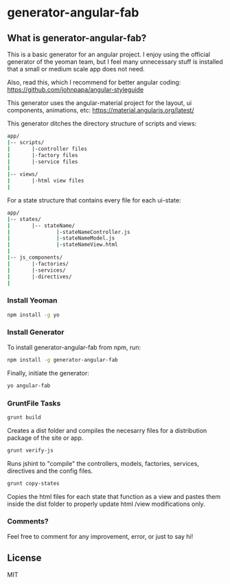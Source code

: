 # generator-angular-fab

## What is generator-angular-fab?

This is a basic generator for an angular project.
I enjoy using the official generator of the yeoman team, but I feel many unnecessary stuff is installed that a small or medium scale app does not need.

Also, read this, which I recommend for better angular coding: https://github.com/johnpapa/angular-styleguide

This generator uses the angular-material project for the layout, ui components, animations, etc: https://material.angularjs.org/latest/

This generator ditches the directory structure of scripts and views:

```bash
app/
|-- scripts/
|		|-controller files
|		|-factory files
|		|-service files
|
|-- views/
|		|-html view files
|
```

For a state structure that contains every file for each ui-state:

```bash
app/
|-- states/
|		|-- stateName/
|				|-stateNameController.js
|				|-stateNameModel.js
|				|-stateNameView.html
|
|-- js_components/
|		|-factories/
|		|-services/
|		|-directives/
|
```

### Install Yeoman

```bash
npm install -g yo
```

### Install Generator

To install generator-angular-fab from npm, run:

```bash
npm install -g generator-angular-fab
```

Finally, initiate the generator:

```bash
yo angular-fab
```

### GruntFile Tasks

```bash
grunt build
```
Creates a dist folder and compiles the necesarry files for a distribution package of the site or app.

```bash
grunt verify-js
```
Runs jshint to "compile" the controllers, models, factories, services, directives and the config files.

```bash
grunt copy-states
```
Copies the html files for each state that function as a view and pastes them inside the dist folder to properly update html /view modifications only.


### Comments?

Feel free to comment for any improvement, error, or just to say hi!


## License

MIT
